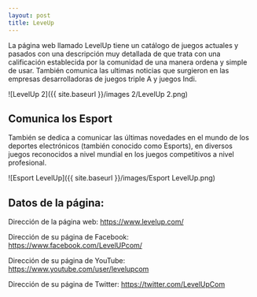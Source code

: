 ```yaml
---
layout: post
title: LeveUp
---
```


La página web llamado LevelUp tiene un catálogo de juegos actuales y pasados con una descripción muy detallada de que trata con una calificación establecida por la comunidad de una manera ordena y simple de usar. También comunica las ultimas noticias que surgieron en las empresas desarrolladoras de juegos triple A y juegos Indi.

![LevelUp 2]({{ site.baseurl }}/images 2/LevelUp 2.png)

## Comunica los Esport

También se dedica a comunicar las últimas novedades en el mundo de los deportes electrónicos (también conocido como Esports), en diversos juegos reconocidos a nivel mundial en los juegos competitivos a nivel profesional. 

![Esport LevelUp]({{ site.baseurl }}/images/Esport LevelUp.png)

## Datos de la página:

Dirección de la página web: https://www.levelup.com/

Dirección de su página de Facebook: https://www.facebook.com/LevelUPcom/

Dirección de su página de YouTube: https://www.youtube.com/user/levelupcom

Dirección de su página de Twitter: https://twitter.com/LevelUpCom
